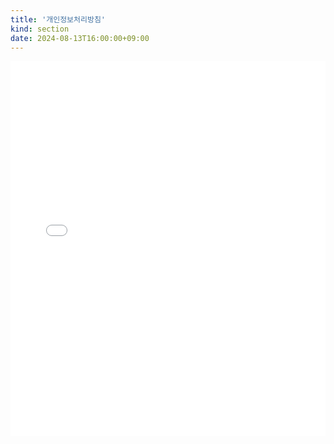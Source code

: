 ```yaml
---
title: '개인정보처리방침'
kind: section
date: 2024-08-13T16:00:00+09:00
---
```


<iframe src="/privacy.html" width="100%" height="600px" style="border:none;"></iframe>
<!-- {{< html-embed file="static/privacy.html" >}} -->